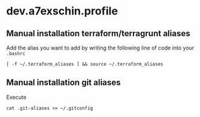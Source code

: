 # dev.a7exschin.profile


## Manual installation terraform/terragrunt aliases

Add the alias you want to add by writing the following line of code into your `.bashrc`

```
[ -f ~/.terraform_aliases ] && source ~/.terraform_aliases
```

## Manual installation git aliases

Execute

``` 
cat .git-aliases >> ~/.gitconfig